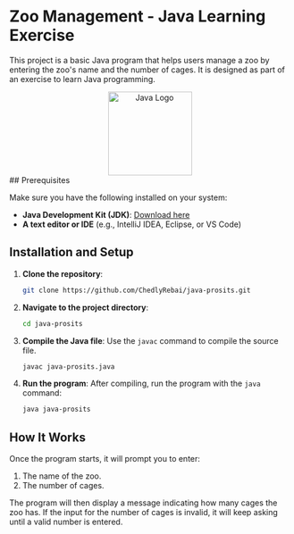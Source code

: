 # Zoo Management - Java Learning Exercise

This project is a basic Java program that helps users manage a zoo by entering the zoo's name and the number of cages. It is designed as part of an exercise to learn Java programming.

<div align="center">
  <img src="https://upload.wikimedia.org/wikipedia/en/3/30/Java_programming_language_logo.svg" alt="Java Logo" width="150" height="150">
</div>
## Prerequisites

Make sure you have the following installed on your system:

- **Java Development Kit (JDK)**: [Download here](https://www.oracle.com/java/technologies/javase-jdk11-downloads.html)
- **A text editor or IDE** (e.g., IntelliJ IDEA, Eclipse, or VS Code)

## Installation and Setup

1. **Clone the repository**:
    ```bash
    git clone https://github.com/ChedlyRebai/java-prosits.git
    ```

2. **Navigate to the project directory**:
    ```bash
    cd java-prosits
    ```

3. **Compile the Java file**:
    Use the `javac` command to compile the source file.
    ```bash
    javac java-prosits.java
    ```

4. **Run the program**:
    After compiling, run the program with the `java` command:
    ```bash
    java java-prosits
    ```

## How It Works

Once the program starts, it will prompt you to enter:

1. The name of the zoo.
2. The number of cages.

The program will then display a message indicating how many cages the zoo has. If the input for the number of cages is invalid, it will keep asking until a valid number is entered.

